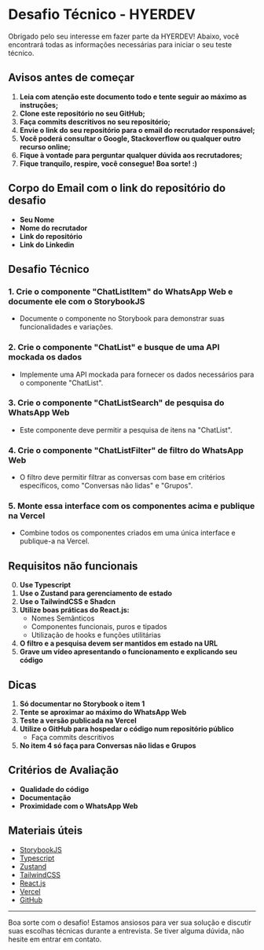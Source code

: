 # Desafio Técnico - HYERDEV

Obrigado pelo seu interesse em fazer parte da HYERDEV! Abaixo, você encontrará todas as informações necessárias para iniciar o seu teste técnico.

## Avisos antes de começar

1. **Leia com atenção este documento todo e tente seguir ao máximo as instruções;**
2. **Clone este repositório no seu GitHub;**
3. **Faça commits descritivos no seu repositório;**
4. **Envie o link do seu repositório para o email do recrutador responsável;**
5. **Você poderá consultar o Google, Stackoverflow ou qualquer outro recurso online;**
6. **Fique à vontade para perguntar qualquer dúvida aos recrutadores;**
7. **Fique tranquilo, respire, você consegue! Boa sorte! :)**

## Corpo do Email com o link do repositório do desafio

- **Seu Nome**
- **Nome do recrutador**
- **Link do repositório**
- **Link do Linkedin**

## Desafio Técnico

### 1. Crie o componente "ChatListItem" do WhatsApp Web e documente ele com o StorybookJS

- Documente o componente no Storybook para demonstrar suas funcionalidades e variações.

### 2. Crie o componente "ChatList" e busque de uma API mockada os dados

- Implemente uma API mockada para fornecer os dados necessários para o componente "ChatList".

### 3. Crie o componente "ChatListSearch" de pesquisa do WhatsApp Web

- Este componente deve permitir a pesquisa de itens na "ChatList".

### 4. Crie o componente "ChatListFilter" de filtro do WhatsApp Web

- O filtro deve permitir filtrar as conversas com base em critérios específicos, como "Conversas não lidas" e "Grupos".

### 5. Monte essa interface com os componentes acima e publique na Vercel

- Combine todos os componentes criados em uma única interface e publique-a na Vercel.

## Requisitos não funcionais

0. **Use Typescript**
1. **Use o Zustand para gerenciamento de estado**
2. **Use o TailwindCSS e Shadcn**
3. **Utilize boas práticas do React.js:**
   - Nomes Semânticos
   - Componentes funcionais, puros e tipados
   - Utilização de hooks e funções utilitárias
4. **O filtro e a pesquisa devem ser mantidos em estado na URL**
5. **Grave um vídeo apresentando o funcionamento e explicando seu código**

## Dicas

1. **Só documentar no Storybook o item 1**
2. **Tente se aproximar ao máximo do WhatsApp Web**
3. **Teste a versão publicada na Vercel**
4. **Utilize o GitHub para hospedar o código num repositório público**
   - Faça commits descritivos
5. **No item 4 só faça para Conversas não lidas e Grupos**

## Critérios de Avaliação

- **Qualidade do código**
- **Documentação**
- **Proximidade com o WhatsApp Web**

## Materiais úteis

- [StorybookJS](https://storybook.js.org/)
- [Typescript](https://www.typescriptlang.org/)
- [Zustand](https://zustand.surge.sh/)
- [TailwindCSS](https://tailwindcss.com/)
- [React.js](https://reactjs.org/)
- [Vercel](https://vercel.com/)
- [GitHub](https://github.com/)

---

Boa sorte com o desafio! Estamos ansiosos para ver sua solução e discutir suas escolhas técnicas durante a entrevista. Se tiver alguma dúvida, não hesite em entrar em contato.
